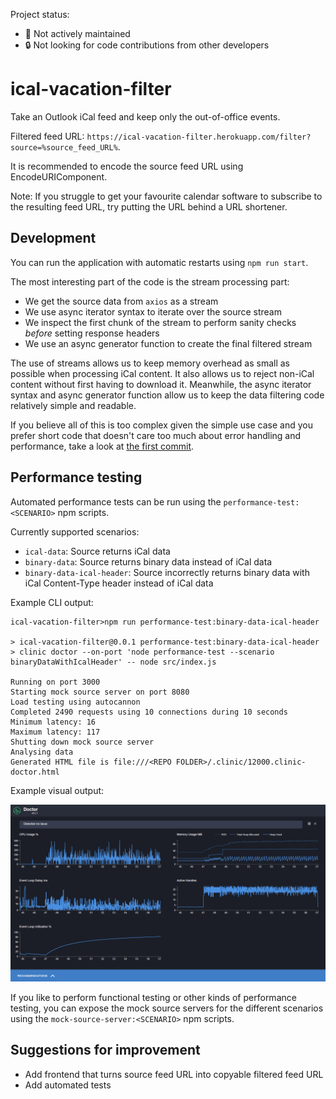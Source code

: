 Project status:

-   🛑 Not actively maintained
-   🔒 Not looking for code contributions from other developers

# ical-vacation-filter

Take an Outlook iCal feed and keep only the out-of-office events.

Filtered feed URL: `https://ical-vacation-filter.herokuapp.com/filter?source=%source_feed_URL%`.

It is recommended to encode the source feed URL using EncodeURIComponent.

Note: If you struggle to get your favourite calendar software to subscribe to the resulting feed URL, try putting the URL behind a URL shortener.

## Development

You can run the application with automatic restarts using `npm run start`.

The most interesting part of the code is the stream processing part:

-   We get the source data from `axios` as a stream
-   We use async iterator syntax to iterate over the source stream
-   We inspect the first chunk of the stream to perform sanity checks _before_ setting response headers
-   We use an async generator function to create the final filtered stream

The use of streams allows us to keep memory overhead as small as possible when processing iCal content. It also allows us to reject non-iCal content without first having to download it. Meanwhile, the async iterator syntax and async generator function allow us to keep the data filtering code relatively simple and readable.

If you believe all of this is too complex given the simple use case and you prefer short code that doesn't care too much about error handling and performance, take a look at [the first commit](https://github.com/mistermicheels/ical-vacation-filter/tree/77874535e9a5d0bfcda5da9148b0e608291a2fe4).

## Performance testing

Automated performance tests can be run using the `performance-test:<SCENARIO>` npm scripts.

Currently supported scenarios:

-   `ical-data`: Source returns iCal data
-   `binary-data`: Source returns binary data instead of iCal data
-   `binary-data-ical-header`: Source incorrectly returns binary data with iCal Content-Type header instead of iCal data

Example CLI output:

```
ical-vacation-filter>npm run performance-test:binary-data-ical-header

> ical-vacation-filter@0.0.1 performance-test:binary-data-ical-header
> clinic doctor --on-port 'node performance-test --scenario binaryDataWithIcalHeader' -- node src/index.js

Running on port 3000
Starting mock source server on port 8080
Load testing using autocannon
Completed 2490 requests using 10 connections during 10 seconds
Minimum latency: 16
Maximum latency: 117
Shutting down mock source server
Analysing data
Generated HTML file is file:///<REPO FOLDER>/.clinic/12000.clinic-doctor.html
```

Example visual output:

![Example Clinic.js Doctor visual output](./img/clinic-doctor-visual-output-example.png)

If you like to perform functional testing or other kinds of performance testing, you can expose the mock source servers for the different scenarios using the `mock-source-server:<SCENARIO>` npm scripts.

## Suggestions for improvement

-   Add frontend that turns source feed URL into copyable filtered feed URL
-   Add automated tests
